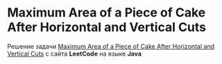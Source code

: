 # Maximum Area of a Piece of Cake After Horizontal and Vertical Cuts
Решение задачи [Maximum Area of a Piece of Cake After Horizontal and Vertical Cuts](https://leetcode.com/problems/maximum-area-of-a-piece-of-cake-after-horizontal-and-vertical-cuts/) с сайта **LeetCode** на языке **Java**